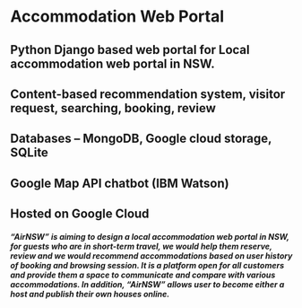 # Accommodation Web Portal 

## Python Django based web portal for Local accommodation web portal in NSW.
## Content-based recommendation system, visitor request, searching, booking, review
## Databases – MongoDB, Google cloud storage, SQLite 
## Google Map API chatbot (IBM Watson)
## Hosted on Google Cloud

##### “AirNSW” is aiming to design a local accommodation web portal in NSW, for guests who are in short-term travel, we would help them reserve, review and we would recommend accommodations based on user history of booking and browsing session. It is a platform open for all customers and provide them a space to communicate and compare with various accommodations. In addition, “AirNSW” allows user to become either a host and publish their own houses online. 

